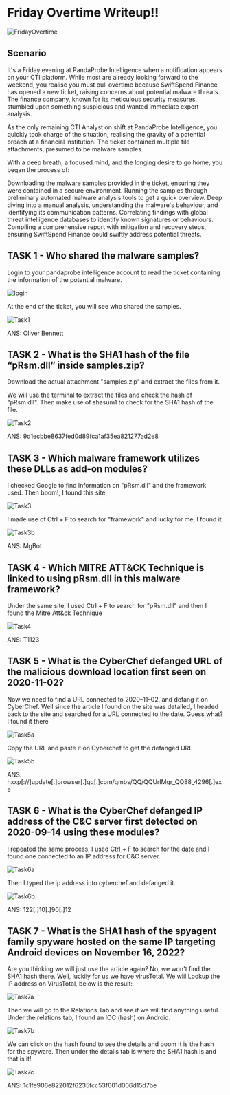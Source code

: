 # Friday Overtime Writeup!!

![FridayOvertime](assets/download1.png) 


## Scenario 
It's a Friday evening at PandaProbe Intelligence when a notification appears on your CTI platform. While most are already looking forward to the weekend, you realise you must pull overtime because SwiftSpend Finance has opened a new ticket, raising concerns about potential malware threats. The finance company, known for its meticulous security measures, stumbled upon something suspicious and wanted immediate expert analysis.

As the only remaining CTI Analyst on shift at PandaProbe Intelligence, you quickly took charge of the situation, realising the gravity of a potential breach at a financial institution. The ticket contained multiple file attachments, presumed to be malware samples.

With a deep breath, a focused mind, and the longing desire to go home, you began the process of:

Downloading the malware samples provided in the ticket, ensuring they were contained in a secure environment.
Running the samples through preliminary automated malware analysis tools to get a quick overview.
Deep diving into a manual analysis, understanding the malware's behaviour, and identifying its communication patterns.
Correlating findings with global threat intelligence databases to identify known signatures or behaviours.
Compiling a comprehensive report with mitigation and recovery steps, ensuring SwiftSpend Finance could swiftly address potential threats.


## TASK 1 - Who shared the malware samples?

Login to your pandaprobe intelligence account to read the ticket containing the information of the potential malware.

![login](assets/login.png)

At the end of the ticket, you will see who shared the samples.

![Task1](assets/Task1.png)

ANS: Oliver Bennett

## TASK 2 - What is the SHA1 hash of the file “pRsm.dll” inside samples.zip?

Download the actual attachment "samples.zip" and extract the files from it. 

We wiil use the terminal to extract the files and check the hash of "pRsm.dll". Then make use of shasum1 to check for the SHA1 hash of the file.

![Task2](assets/Task2.png)

ANS: 9d1ecbbe8637fed0d89fca1af35ea821277ad2e8

## TASK 3 - Which malware framework utilizes these DLLs as add-on modules?

I checked Google to find information on "pRsm.dll" and the framework used. Then boom!, I found this site: 

![Task3](assets/Task3.png)

I made use of Ctrl + F to search for "framework" and lucky for me, I found it.

![Task3b](assets/Task3b.png)

ANS: MgBot

## TASK 4 - Which MITRE ATT&CK Technique is linked to using pRsm.dll in this malware framework?

Under the same site, I used Ctrl + F to search for "pRsm.dll" and then I found the Mitre Att&ck Technique

![Task4](assets/Task4.png)

ANS: T1123

## TASK 5 - What is the CyberChef defanged URL of the malicious download location first seen on 2020-11-02?
Now we need to find a URL connected to 2020–11–02, and defang it on CyberChef. Well since the article I found on the site was detailed, I headed back to the site and searched for a URL connected to the date. Guess what? I found it there

![Task5a](assets/Task5a.png)

Copy the URL and paste it on Cyberchef to get the defanged URL

![Task5b](assets/Task5b.png)

ANS: hxxp[://]update[.]browser[.]qq[.]com/qmbs/QQ/QQUrlMgr_QQ88_4296[.]exe

## TASK 6 - What is the CyberChef defanged IP address of the C&C server first detected on 2020-09-14 using these modules?
I repeated the same process, I used Ctrl + F to search for the date and I found one connected to an IP address for C&C server.

![Task6a](assets/Task6a.png)

Then I typed the ip address into cyberchef and defanged it.

![Task6b](assets/Task6b.png)

ANS: 122[.]10[.]90[.]12

## TASK 7 - What is the SHA1 hash of the spyagent family spyware hosted on the same IP targeting Android devices on November 16, 2022?
Are you thinking we will just use the article again? No, we won't find the SHA1 hash there. Well, luckily for us we have virusTotal. We wiil Lookup the IP address on VirusTotal, below is the result:

![Task7a](assets/Task7a.png)

Then we will go to the Relations Tab and see if we will find anything useful. Under the relations tab, I found an IOC (hash) on Android.

![Task7b](assets/Task7b.png)

We can click on the hash found to see the details and boom it is the hash for the spyware. Then under the details tab is where the SHA1 hash is and that is it!

![Task7c](assets/Task7c.png)

ANS: 1c1fe906e822012f6235fcc53f601d006d15d7be
